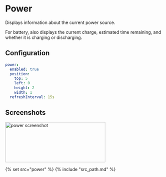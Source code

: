 # Power

Displays information about the current power source.

For battery, also displays the current charge, estimated time remaining, and whether it is charging or discharging.

## Configuration

```yaml
power:
  enabled: true
  position:
    top: 5
    left: 0
    height: 2
    width: 1
  refreshInterval: 15s
```

## Screenshots

<img class="screenshot" src="/assets/modules/power.png" width="320" height="129" alt="power screenshot" />

{% set src="power" %}
{% include "src_path.md" %}